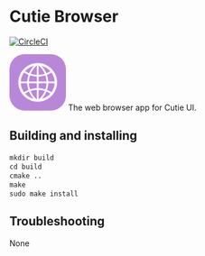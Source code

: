 # Cutie Browser

[![CircleCI](https://dl.circleci.com/status-badge/img/gh/cutie-shell/cutie-browser/tree/droidian.svg?style=svg)](https://dl.circleci.com/status-badge/redirect/gh/cutie-shell/cutie-browser/tree/droidian)

<img src="cutie-browser.svg" width="100px">
The web browser app for Cutie UI.

## Building and installing

```
mkdir build
cd build
cmake ..
make
sudo make install
```

## Troubleshooting
None
